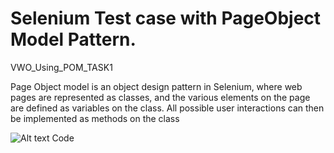 # Selenium Test case with PageObject Model Pattern.
VWO_Using_POM_TASK1


Page Object model is an object design pattern in Selenium, where web pages are represented as classes, and the various elements
on the page are defined as variables on the class. All possible user interactions can then be implemented as methods on the class


![Alt text](https://solutionscafe.files.wordpress.com/2014/01/untitled10.png "Page Object Model Example")
Code
